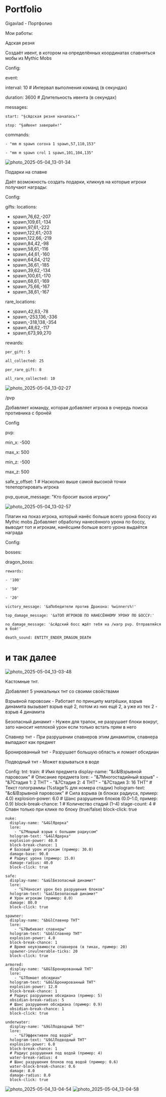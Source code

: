 # Portfolio
Gigavlad - Портфолио

Мои работы:

Адская резня 

Создаёт ивент, в котором на определённых координатах спавняться мобы из Mythic Mobs

Config:

event:
  
  interval: 10 # Интервал выполнения команд (в секундах)
  
  duration: 3600 # Длительность ивента (в секундах)
  
  messages:
    
    start: "§cАдская резня началась!"
    
    stop: "§aИвент завершён!"
  
  commands:
    
    - "mm m spawn corova 1 spawn,57,110,153"
    
    - "mm m spawn crol 1 spawn,101,104,135"


![photo_2025-05-04_13-01-34](https://github.com/user-attachments/assets/951530cd-40e4-44a2-9227-117e029f87a1)

Подарки на спавне

Даёт возможность создать подарки, кликнув на которые игроки получают награды:

Config:

gifts:
  locations:
  - spawn,76,62,-207
  - spawn,109,61,-134
  - spawn,97,61,-222
  - spawn,122,61,-203
  - spawn,122,66,-219
  - spawn,84,42,-98
  - spawn,58,61,-116
  - spawn,44,61,-160
  - spawn,64,64,-212
  - spawn,36,61,-185
  - spawn,39,62,-134
  - spawn,100,61,-170
  - spawn,68,61,-169
  - spawn,75,66,-167 
  - spawn,38,61,-167
  
  rare_locations:
  - spawn,42,63,-78
  - spawn,-253,136,-336
  - spawn,-318,138,-354
  - spawn,48,62,-117
  - spawn,673,99,270
  
  rewards:
    
    per_gift: 5
    
    all_collected: 25
    
    per_rare_gift: 8
    
    all_rare_collected: 10
 
![photo_2025-05-04_13-02-27](https://github.com/user-attachments/assets/2ce625db-6a62-4996-b415-4f41b096fb32)

/pvp 

Добавляет команду, которая добавляет игрока в очередь поиска противника с бронёй

Config 

pvp:

  min_x: -500

  max_x: 500

  min_z: -500
 
  max_z: 500
 
  safe_y_offset: 1  # Насколько выше самой высокой точки телепортировать игрока
 
  pvp_queue_message: "Кто бросит вызов игроку"

![photo_2025-05-04_13-02-57](https://github.com/user-attachments/assets/35c6b3c7-a147-4cd3-ab87-2e140ab39408)

Плагин на показ игрока, который нанёс больше всего урона боссу из Mythic mobs 
Добавляет обработку нанесённого урона по боссу, выводит топ и игрокам, нанёсшим больше всего урона выдаётся награда

Config:

bosses:
 
 dragon_boss:

    rewards:

    - '100'

    - '50'

    - '20'

    victory_message: '&aПобедители против Дракона: %winners%!'

    top_damage_message: '&aТОП ИГРОКОВ ПО НАНЕСЁННОМУ УРОНУ ПО БОССУ:'

    no_damage_message: '&cАдский босс ждёт тебя на /warp pvp. Отправляйся в бой!'

    death_sound: ENTITY_ENDER_DRAGON_DEATH
  
  # и так далее

![photo_2025-05-04_13-03-48](https://github.com/user-attachments/assets/66c59623-1fec-42f1-beb7-57a7ca2ae283)

Кастомные тнт.

Добавляет 5 уникальных тнт со своими свойствами

Взрывной паровозик - Работает по принципу матрёшки, взрыв динамита вызывает взрыв ещё 2, потом из них ещё 2, а уже из тех 2 - взрыв 4 динамита

Безопасный динамит - Нужен для трапок, не разрушает блоки вокруг, зато наносит неплохой урон если только встать прям в него

Спавнер тнт - При разрушении спавнеров этим динамитом, спавнера выпадают как предмет

Бронированный тнт - Разрушает большую область и ломает обсидиан

Подводный тнт - Может взрываться в воде

Config:
  tnt:
    train:
      # Имя предмета
      display-name: "&c&lВзрывной паровозик"
      # Описание предмета
      lore:
        - "&7Многостадийный взрыв"
        - "&7Стадия 1: 2 ТНТ"
        - "&7Стадия 2: 4 ТНТ"
        - "&7Стадия 3: 16 ТНТ"
      # Текст голограммы (%stage% для номера стадии)
      hologram-text: "&c&lВзрывной паровозик"
      # Сила взрыва (в блоках радиуса, пример: 4.0)
      explosion-power: 6.0
      # Шанс разрушения блоков (0.0–1.0, пример: 0.9)
      block-break-chance: 1
      # Количество стадий (1–4)
      stage-count: 4
      # Спавн только при клике по блоку (true/false)
      block-click: true

    nuke:
      display-name: "&4&lЯдерка"
      lore:
        - "&7Мощный взрыв с большим радиусом"
      hologram-text: "&4&lЯдерка"
      explosion-power: 40.0
      block-break-chance: 1
      # Базовый урон игрокам (пример: 30.0)
      damage-base: 90.0
      # Радиус урона (пример: 15.0)
      damage-radius: 40.0
      block-click: true

    safe:
      display-name: "&a&lБезопасный динамит"
      lore:
        - "&7Наносит урон без разрушения блоков"
      hologram-text: "&a&lБезопасный динамит"
      # Урон игрокам (пример: 8.0)
      damage: 80.0
      block-click: true

    spawner:
      display-name: "&b&lСпавнер ТНТ"
      lore:
        - "&7Выбивает спавнеры"
      hologram-text: "&b&lСпавнер ТНТ"
      explosion-power: 4.0
      block-break-chance: 1
      # Время неуязвимости спавнеров (в тиках, пример: 20)
      spawner-invulnerable-ticks: 20
      block-click: true

    armored:
      display-name: "&8&lБронированный ТНТ"
      lore:
        - "&7Ломает обсидиан"
      hologram-text: "&8&lБронированный ТНТ"
      explosion-power: 12.0
      block-break-chance: 1
      # Радиус разрушения обсидиана (пример: 5)
      obsidian-break-radius: 5
      # Шанс разрушения обсидиана (пример: 0.9)
      obsidian-break-chance: 1
      block-click: true

    underwater:
      display-name: "&9&lПодводный ТНТ"
      lore:
        - "&7Эффективен под водой"
      hologram-text: "&9&lПодводный ТНТ"
      explosion-power: 6.0
      block-break-chance: 1
      # Радиус разрушения под водой (пример: 4)
      water-break-radius: 4
      # Шанс разрушения блоков под водой (пример: 0.6)
      water-block-break-chance: 0.6
      damage: 8.0
      damage-radius: 8.0
      block-click: true

![photo_2025-05-04_13-04-54](https://github.com/user-attachments/assets/29b86c64-97f5-4c9d-b611-6ad328ff932b)
![photo_2025-05-04_13-04-58](https://github.com/user-attachments/assets/62bbb1cb-05cf-493a-b937-ebbe3816134e)
